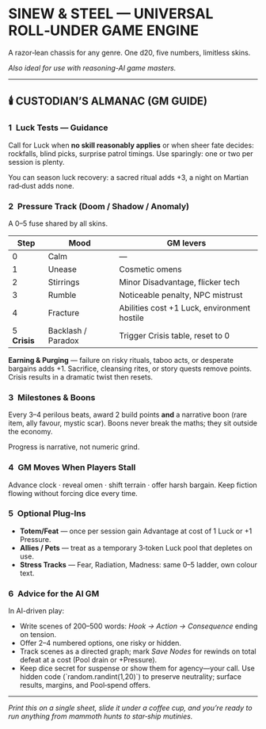 # **SINEW & STEEL — UNIVERSAL ROLL‑UNDER GAME ENGINE**

A razor‑lean chassis for any genre. One d20, five numbers, limitless skins. 

*Also ideal for use with reasoning-AI game masters.*

---

## 🕯️ CUSTODIAN’S ALMANAC (GM GUIDE)

### 1 Luck Tests — Guidance

Call for Luck when **no skill reasonably applies** or when sheer fate decides: rockfalls, blind picks, surprise patrol timings. Use sparingly: one or two per session is plenty.

You can season luck recovery: a sacred ritual adds +3, a night on Martian rad‑dust adds none.

### 2 Pressure Track (Doom / Shadow / Anomaly)

A 0–5 fuse shared by all skins.

| Step         | Mood               | GM levers                                   |
| ------------ | ------------------ | ------------------------------------------- |
| 0            | Calm               | —                                           |
| 1            | Unease             | Cosmetic omens                              |
| 2            | Stirrings          | Minor Disadvantage, flicker tech            |
| 3            | Rumble             | Noticeable penalty, NPC mistrust            |
| 4            | Fracture           | Abilities cost +1 Luck, environment hostile |
| 5 **Crisis** | Backlash / Paradox | Trigger Crisis table, reset to 0            |

**Earning & Purging** — failure on risky rituals, taboo acts, or desperate bargains adds +1.  Sacrifice, cleansing rites, or story quests remove points.  Crisis results in a dramatic twist then resets.

### 3 Milestones & Boons

Every 3–4 perilous beats, award 2 build points **and** a narrative boon (rare item, ally favour, mystic scar). Boons never break the maths; they sit outside the economy. 

Progress is narrative, not numeric grind.

### 4 GM Moves When Players Stall

Advance clock · reveal omen · shift terrain · offer harsh bargain. Keep fiction flowing without forcing dice every time.

### 5 Optional Plug‑Ins

- **Totem/Feat** — once per session gain Advantage at cost of 1 Luck or +1 Pressure.
- **Allies / Pets** — treat as a temporary 3‑token Luck pool that depletes on use.
- **Stress Tracks** — Fear, Radiation, Madness: same 0–5 ladder, own colour text.

### 6 Advice for the AI GM

In AI-driven play:

- Write scenes of 200–500 words: *Hook → Action → Consequence* ending on tension.&#x20;
- Offer 2–4 numbered options, one risky or hidden.&#x20;
- Track scenes as a directed graph; mark *Save Nodes* for rewinds on total defeat at a cost (Pool drain or +Pressure).
- Keep dice secret for suspense or show them for agency—your call. Use hidden code (\`random.randint(1,20)\`) to preserve neutrality; surface results, margins, and Pool‑spend offers.

---

*Print this on a single sheet, slide it under a coffee cup, and you’re ready to run anything from mammoth hunts to star‑ship mutinies.*
